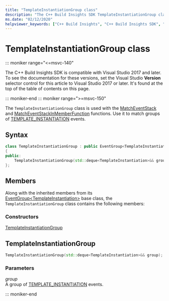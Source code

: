 ```yaml
---
title: "TemplateInstantiationGroup class"
description: "The C++ Build Insights SDK TemplateInstantiationGroup class reference."
ms.date: "02/12/2020"
helpviewer_keywords: ["C++ Build Insights", "C++ Build Insights SDK", "TemplateInstantiationGroup", "throughput analysis", "build time analysis", "vcperf.exe"]
---
```

# TemplateInstantiationGroup class

::: moniker range="<=msvc-140"

The C++ Build Insights SDK is compatible with Visual Studio 2017 and later. To see the documentation for these versions, set the Visual Studio **Version** selector control for this article to Visual Studio 2017 or later. It's found at the top of the table of contents on this page.

::: moniker-end
::: moniker range=">=msvc-150"

The `TemplateInstantiationGroup` class is used with the [MatchEventStack](../functions/match-event-stack.md) and [MatchEventStackInMemberFunction](../functions/match-event-stack-in-member-function.md) functions. Use it to match groups of [TEMPLATE_INSTANTIATION](../event-table.md#template-instantiation) events.

## Syntax

```cpp
class TemplateInstantiationGroup : public EventGroup<TemplateInstantiation>
{
public:
    TemplateInstantiationGroup(std::deque<TemplateInstantiation>&& group);
};
```

## Members

Along with the inherited members from its [EventGroup\<TemplateInstantiation\>](event-group.md) base class, the `TemplateInstantiationGroup` class contains the following members:

### Constructors

[TemplateInstantiationGroup](#template-instantiation-group)

## <a name="template-instantiation-group"></a> TemplateInstantiationGroup

```cpp
TemplateInstantiationGroup(std::deque<TemplateInstantiation>&& group);
```

### Parameters

*group*\
A group of [TEMPLATE_INSTANTIATION](../event-table.md#template-instantiation) events.

::: moniker-end
